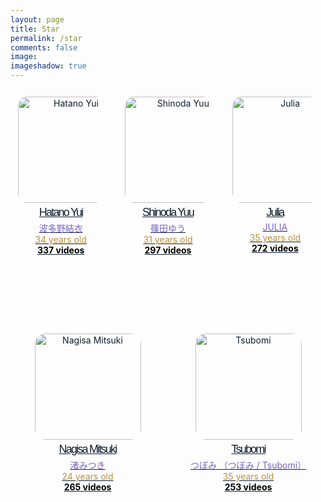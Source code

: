 ```yaml
---
layout: page
title: Star
permalink: /star
comments: false
image: 
imageshadow: true
---
```

<style>

.actress-box {
    display: flex;
    flex-wrap:wrap;
    margin:-10px 0 0 -10px;
}

.actress-box a {
    display: inline-block;
    margin:10px 0 0 10px;
    flex-grow: 1; 
    width: calc(100% * (1/5) - 10px - 1px)

}

.actress-info {
    padding: 10px;
    margin: 2px;
    border-radius: 5px;
    transition: background .35s ease;
	text-align: center;
	height: 345px;
	border-bottom: 15px;
}

.actress-info img {
	width: 170px;
	border-radius: 10%;
	display: inline-block;
	vertical-align: middle;
}

.actress-details {
	margin-top: 5px;
}

.actress-details span {
    display: block;
    white-space: nowrap;
    overflow: hidden;
    text-overflow: ellipsis;
}
.actrees-name {
	font-size: 18px;
    font-family: 'Spartan', sans-serif;
    letter-spacing: -1.8px;
    padding-bottom: 4px;
}

.actress-pic {
	display: inline-block;
}

@media (max-width: 1290px) {
	
	.actress-pic {
		display: block;
	}
	
	.actress-info {
		text-align: center;
	}
	.actress-details {
		margin-left: 0;
		margin-top: 5px
	}
	
	.actress-box a {
		width: calc(100% * (1/3) - 10px - 1px)

	}
  
}

@media (max-width: 640px) {
	
	.actress-pic {
		display: inline-block;
	}
	
	.actress-box a {
		width: calc(100% * (1/2) - 10px - 1px)
	}
  
}
@media (max-width: 568px) {
  
	.container .site-content .content-area {
		width: 100%;
	}
	#primary ul li {
		width: 100%;
		float: left;
	}   
}  
	
	.actress-name:hover {
		color: pink!important;
	}   
	
a {
    color: #111f2e;
}
	
span.actress-info:hover {
		color: pink!important;
	}   
	
	.page-numbers.current {
    color: ;
    color: grey!important;
    background: #3e3e3e;
    border: 0px;
}
	
</style>

<div class="actress-page">
<div class="actress-box">
<a href="https://jav.guru/actress/hatano-yui/">
<div class="actress-info">
<div class="actress-pic">
<img src="https://cdn.javsts.com/wp-content/uploads/2016/10/631323.jpg" alt="Hatano Yui">
</div>
<div class="actress-details">
<span class="actrees-name">Hatano Yui</span>
<span style=color:#7664bf>波多野結衣</span>
<span style="color:#b7903f">34 years old</span>
<span style=color:black;font-weight:bolder;><i class="video"></i> 337 videos</span>
</div>
</div>
</a>
<a href="https://jav.guru/actress/shinoda-yuu/">
<div class="actress-info">
<div class="actress-pic">
<img src="https://cdn.javsts.com/wp-content/uploads/2022/06/504478.jpg" alt="Shinoda Yuu">
</div>
<div class="actress-details">
<span class="actrees-name">Shinoda Yuu</span>
<span style=color:#7664bf>篠田ゆう</span>
<span style="color:#b7903f">31 years old</span>
<span style=color:black;font-weight:bolder;><i class="video"></i> 297 videos</span>
</div>
</div>
</a>
<a href="https://jav.guru/actress/julia/">
<div class="actress-info">
<div class="actress-pic">
<img src="https://cdn.javsts.com/wp-content/uploads/2022/06/305758.jpg" alt="Julia">
</div>
<div class="actress-details">
<span class="actrees-name">Julia</span>
<span style=color:#7664bf>JULIA</span>
<span style="color:#b7903f">35 years old</span>
<span style=color:black;font-weight:bolder;><i class="video"></i> 272 videos</span>
</div>
</div>
</a>
<a href="https://jav.guru/actress/nagisa-mitsuki/">
<div class="actress-info">
<div class="actress-pic">
<img src="https://cdn.javsts.com/wp-content/uploads/2022/06/710961.jpg" alt="Nagisa Mitsuki">
</div>
<div class="actress-details">
<span class="actrees-name">Nagisa Mitsuki</span>
<span style=color:#7664bf>渚みつき</span>
<span style="color:#b7903f">24 years old</span>
<span style=color:black;font-weight:bolder;><i class="video"></i> 265 videos</span>
</div>
</div>
</a>
<a href="https://jav.guru/actress/tsubomi/">
<div class="actress-info">
<div class="actress-pic">
<img src="https://cdn.javsts.com/wp-content/uploads/2022/06/432853.jpg" alt="Tsubomi">
</div>
<div class="actress-details">
<span class="actrees-name">Tsubomi</span>
<span style=color:#7664bf>つぼみ （つぼみ / Tsubomi）</span>
<span style="color:#b7903f">35 years old</span>
<span style=color:black;font-weight:bolder;><i class="video"></i> 253 videos</span>
</div>
</div>
</a>
</div>
</div>

